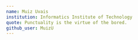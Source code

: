 ```yaml
---
name: Muiz Uvais
institution: Informatics Institute of Technology
quote: Punctuality is the virtue of the bored.
github_user: MuizU
---
```

